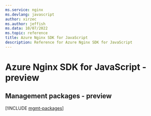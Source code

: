 ```yaml
---
ms.service: nginx
ms.devlang: javascript
author: xirzec
ms.author: jeffish
ms.data: 10/07/2022
ms.topic: reference
title: Azure Nginx SDK for JavaScript
description: Reference for Azure Nginx SDK for JavaScript
---
```

# Azure Nginx SDK for JavaScript - preview

## Management packages - preview
[!INCLUDE [mgmt-packages](nginx-mgmt-index.md)]
